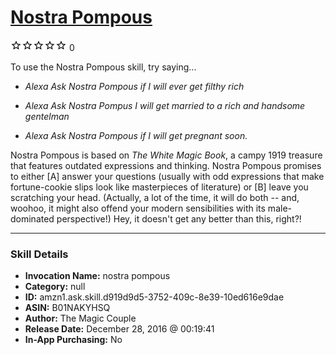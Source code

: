 # [Nostra Pompous](http://alexa.amazon.com/#skills/amzn1.ask.skill.d919d9d5-3752-409c-8e39-10ed616e9dae)
![0 stars](../../images/ic_star_border_black_18dp_1x.png)![0 stars](../../images/ic_star_border_black_18dp_1x.png)![0 stars](../../images/ic_star_border_black_18dp_1x.png)![0 stars](../../images/ic_star_border_black_18dp_1x.png)![0 stars](../../images/ic_star_border_black_18dp_1x.png) 0

To use the Nostra Pompous skill, try saying...

* *Alexa Ask Nostra Pompous if I will ever get filthy rich*

* *Alexa Ask Nostra Pompus I will get married to a rich and handsome gentelman*

* *Alexa Ask Nostra Pompous if I will get pregnant soon.*

Nostra Pompous is based on *The White Magic Book*, a campy 1919 treasure that features outdated expressions and thinking. Nostra Pompous promises to either [A] answer your questions (usually with odd expressions that make fortune-cookie slips look like masterpieces of literature) or [B] leave you scratching your head. (Actually, a lot of the time, it will do both -- and, woohoo, it might also offend your modern sensibilities with its male-dominated perspective!) 
Hey, it doesn't get any better than this, right?!

***

### Skill Details

* **Invocation Name:** nostra pompous
* **Category:** null
* **ID:** amzn1.ask.skill.d919d9d5-3752-409c-8e39-10ed616e9dae
* **ASIN:** B01NAKYHSQ
* **Author:** The Magic Couple
* **Release Date:** December 28, 2016 @ 00:19:41
* **In-App Purchasing:** No
